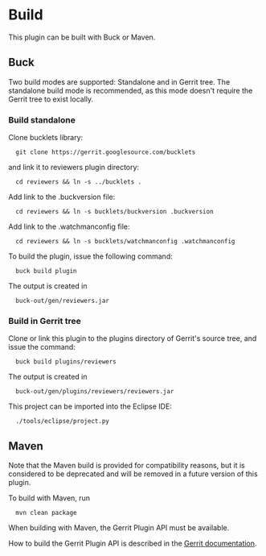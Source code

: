 Build
=====

This plugin can be built with Buck or Maven.

Buck
----

Two build modes are supported: Standalone and in Gerrit tree.
The standalone build mode is recommended, as this mode doesn't require
the Gerrit tree to exist locally.


### Build standalone

Clone bucklets library:

```
  git clone https://gerrit.googlesource.com/bucklets

```
and link it to reviewers plugin directory:

```
  cd reviewers && ln -s ../bucklets .
```

Add link to the .buckversion file:

```
  cd reviewers && ln -s bucklets/buckversion .buckversion
```

Add link to the .watchmanconfig file:

```
  cd reviewers && ln -s bucklets/watchmanconfig .watchmanconfig
```

To build the plugin, issue the following command:


```
  buck build plugin
```

The output is created in

```
  buck-out/gen/reviewers.jar
```

### Build in Gerrit tree

Clone or link this plugin to the plugins directory of Gerrit's source
tree, and issue the command:

```
  buck build plugins/reviewers
```

The output is created in

```
  buck-out/gen/plugins/reviewers/reviewers.jar
```

This project can be imported into the Eclipse IDE:

```
  ./tools/eclipse/project.py
```

Maven
-----

Note that the Maven build is provided for compatibility reasons, but
it is considered to be deprecated and will be removed in a future
version of this plugin.

To build with Maven, run

```
  mvn clean package
```

When building with Maven, the Gerrit Plugin API must be available.

How to build the Gerrit Plugin API is described in the [Gerrit
documentation](../../../Documentation/dev-buck.html#_extension_and_plugin_api_jar_files).
